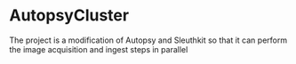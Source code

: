# AutopsyCluster
The project is a modification of Autopsy and Sleuthkit so that it can perform the image acquisition and ingest steps in parallel
